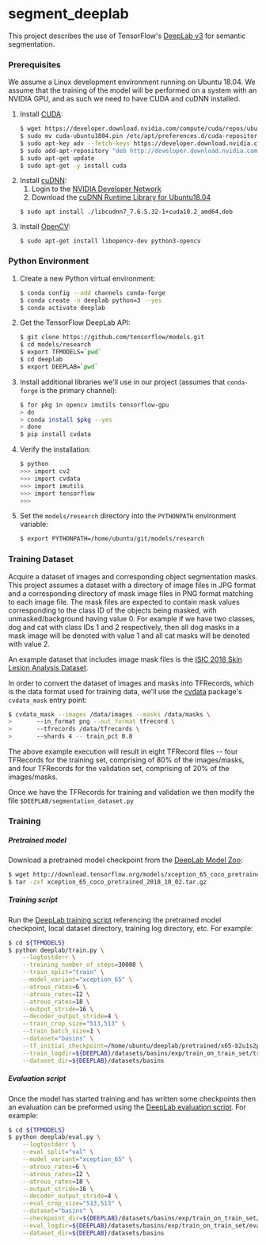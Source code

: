 # segment_deeplab
This project describes the use of TensorFlow's 
[DeepLab v3](https://github.com/tensorflow/models/tree/master/research/deeplab) 
for semantic segmentation.

### Prerequisites
We assume a Linux development environment running on Ubuntu 18.04. We assume that 
the training of the model will be performed on a system with an NVIDIA GPU, and 
as such we need to have CUDA and cuDNN installed. 

1. Install [CUDA](https://developer.nvidia.com/cuda-toolkit):
    ```bash
    $ wget https://developer.download.nvidia.com/compute/cuda/repos/ubuntu1804/x86_64/cuda-ubuntu1804.pin
    $ sudo mv cuda-ubuntu1804.pin /etc/apt/preferences.d/cuda-repository-pin-600
    $ sudo apt-key adv --fetch-keys https://developer.download.nvidia.com/compute/cuda/repos/ubuntu1804/x86_64/7fa2af80.pub
    $ sudo add-apt-repository "deb http://developer.download.nvidia.com/compute/cuda/repos/ubuntu1804/x86_64/ /"
    $ sudo apt-get update
    $ sudo apt-get -y install cuda
    ```
2. Install [cuDNN](https://developer.nvidia.com/rdp/cudnn-download):
    1. Login to the [NVIDIA Developer Network](https://developer.nvidia.com)
    2. Download the [cuDNN Runtime Library for Ubuntu18.04](https://developer.nvidia.com/compute/machine-learning/cudnn/secure/7.6.5.32/Production/10.2_20191118/Ubuntu18_04-x64/libcudnn7_7.6.5.32-1%2Bcuda10.2_amd64.deb)
    ```
    $ sudo apt install ./libcudnn7_7.6.5.32-1+cuda10.2_amd64.deb
    ```
3. Install [OpenCV](https://opencv.org/):
    ```
    $ sudo apt-get install libopencv-dev python3-opencv
    ```   
### Python Environment
1. Create a new Python virtual environment:
    ```bash
    $ conda config --add channels conda-forge
    $ conda create -n deeplab python=3 --yes
    $ conda activate deeplab
    ```
2. Get the TensorFlow DeepLab API:
    ```bash
    $ git clone https://github.com/tensorflow/models.git
    $ cd models/research
    $ export TFMODELS=`pwd`
    $ cd deeplab
    $ export DEEPLAB=`pwd`
    ```
3. Install additional libraries we'll use in our project (assumes that `conda-forge` 
is the primary channel):
    ```bash
    $ for pkg in opencv imutils tensorflow-gpu
    > do
    > conda install $pkg --yes
    > done
    $ pip install cvdata
    ```
4. Verify the installation:
    ```bash
    $ python
    >>> import cv2
    >>> import cvdata
    >>> import imutils
    >>> import tensorflow
    >>>
    ```
5. Set the `models/research` directory into the `PYTHONPATH` environment variable:
    ```bash
    $ export PYTHONPATH=/home/ubuntu/git/models/research
    ```
### Training Dataset
Acquire a dataset of images and corresponding object segmentation masks. This project 
assumes a dataset with a directory of image files in JPG format and a corresponding 
directory of mask image files in PNG format matching to each image file. The mask 
files are expected to contain mask values corresponding to the class ID of the objects 
being masked, with unmasked/background having value 0. For example if we have two 
classes, dog and cat with class IDs 1 and 2 respectively, then all dog masks in a 
mask image will be denoted with value 1 and all cat masks will be denoted with value 2.

An example dataset that includes image mask files is the 
[ISIC 2018 Skin Lesion Analysis Dataset](https://challenge2018.isic-archive.com/).

In order to convert the dataset of images and masks into TFRecords, which is the 
data format used for training data, we'll use the [cvdata](https://pypi.org/project/cvdata/) 
package's `cvdata_mask` entry point:
```bash
$ cvdata_mask --images /data/images --masks /data/masks \
>       --in_format png --out_format tfrecord \
>       --tfrecords /data/tfrecords \
>       --shards 4 -- train_pct 0.8
```
The above example execution will result in eight TFRecord files -- four TFRecords 
for the training set, comprising of 80% of the images/masks, and four TFRecords 
for the validation set, comprising of 20% of the images/masks.

Once we have the TFRecords for training and validation we then modify the file `$DEEPLAB/segmentation_dataset.py`
### Training

##### Pretrained model
Download a pretrained model checkpoint from the 
[DeepLab Model Zoo](https://github.com/tensorflow/models/blob/master/research/deeplab/g3doc/model_zoo.md):
```bash
$ wget http://download.tensorflow.org/models/xception_65_coco_pretrained_2018_10_02.tar.gz
$ tar -zxf xception_65_coco_pretrained_2018_10_02.tar.gz
``` 

##### Training script
Run the [DeepLab training script](https://github.com/tensorflow/models/blob/master/research/deeplab/train.py) 
referencing the pretrained model checkpoint, local dataset directory, training 
log directory, etc. For example:
```bash
$ cd ${TFMODELS}
$ python deeplab/train.py \
    --logtostderr \
    --training_number_of_steps=30000 \
    --train_split="train" \
    --model_variant="xception_65" \
    --atrous_rates=6 \
    --atrous_rates=12 \
    --atrous_rates=18 \
    --output_stride=16 \
    --decoder_output_stride=4 \
    --train_crop_size="513,513" \
    --train_batch_size=1 \
    --dataset="basins" \
    --tf_initial_checkpoint=/home/ubuntu/deeplab/pretrained/x65-b2u1s2p-d48-2-3x256-sc-cr300k_init.ckpt.data-00000-of-00001 \
    --train_logdir=${DEEPLAB}/datasets/basins/exp/train_on_train_set/train \
    --dataset_dir=${DEEPLAB}/datasets/basins
```

##### Evaluation script
Once the model has started training and has written some checkpoints then an evaluation 
can be preformed using the [DeepLab evaluation script](https://github.com/tensorflow/models/blob/master/research/deeplab/eval.py). 
For example:
```bash
$ cd ${TFMODELS}
$ python deeplab/eval.py \
    --logtostderr \
    --eval_split="val" \
    --model_variant="xception_65" \
    --atrous_rates=6 \
    --atrous_rates=12 \
    --atrous_rates=18 \
    --output_stride=16 \
    --decoder_output_stride=4 \
    --eval_crop_size="513,513" \
    --dataset="basins" \
    --checkpoint_dir=${DEEPLAB}/datasets/basins/exp/train_on_train_set/train \
    --eval_logdir=${DEEPLAB}/datasets/basins/exp/train_on_train_set/eval \
    --dataset_dir=${DEEPLAB}/datasets/basins
```
